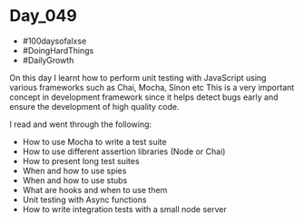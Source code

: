 # Day_049

- #100daysofalxse 
- #DoingHardThings
- #DailyGrowth

On this day I learnt how to perform unit testing with JavaScript using various frameworks such as Chai, Mocha, Sinon etc
This is a very important concept in development framework since it helps detect bugs early and ensure the development of high quality code.

I read and went through the following:

- How to use Mocha to write a test suite
- How to use different assertion libraries (Node or Chai)
- How to present long test suites
- When and how to use spies
- When and how to use stubs
- What are hooks and when to use them
- Unit testing with Async functions
- How to write integration tests with a small node server